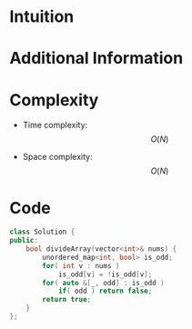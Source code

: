 # Intuition

# Additional Information

# Complexity
- Time complexity: $$O(N)$$
<!-- Add your time complexity here, e.g. $$O(n)$$ -->

- Space complexity: $$O(N)$$
<!-- Add your space complexity here, e.g. $$O(n)$$ -->

# Code
```cpp
class Solution {
public:
    bool divideArray(vector<int>& nums) {
        unordered_map<int, bool> is_odd;
        for( int v : nums )
            is_odd[v] = !is_odd[v];
        for( auto &[_, odd] : is_odd )
            if( odd ) return false;
        return true;
    }
};
```

